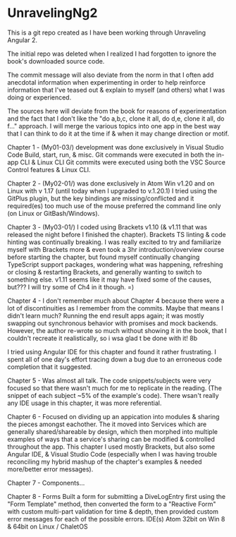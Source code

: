 # UnravelingNg2
This is a git repo created as I have been working through Unraveling Angular 2.

The initial repo was deleted when I realized I had forgotten to ignore the book's downloaded source code.

The commit message will also deviate from the norm in that I often add anecdotal information when experimenting in order to help reinforce information that I've teased out & explain to myself (and others) what I was doing or experienced.

The sources here will deviate from the book for reasons of experimentation and the fact that I don't like the "do a,b,c, clone it all, do d,e, clone it all, do f..." approach.  I will merge the various topics into one app in the best way that I can think to do it at the time if & when it may change direction or motif.

Chapter 1 - (My01-03/) development was done exclusively in Visual Studio Code Build, start, run, & misc. Git commands were executed in both the in-app CLI & Linux CLI
Git commits were executed using both the VSC Source Control features & Linux CLI.

Chapter 2 - (My02-01/) was done exclusively in Atom Win v1.20 and on Linux with v 1.17 (until today when I upgraded to v.1.20.1) I tried using the GitPlus plugin, but the key bindings are missing/conflicted and it required(es) too
much use of the mouse preferred the command line only (on Linux or GitBash/Windows).

Chapter 3 - (My03-01/) I coded using Brackets v1.10 (& v1.11 that was released the night before I finished the chapter).  Brackets TS linting & code hinting was continually breaking.  I was really excited to try and familiarize myself with Brackets more & even took a 3hr introduction/overview course before starting the chapter, but found myself continually changing TypeScript support packages, wondering what was happening, refreshing or closing & restarting Brackets, and generally wanting to switch to something else.  v1.11 seems like it may have fixed some of the causes, but???  I will try some of Ch4 in it  though. =)

Chapter 4 - I don't remember much about Chapter 4 because there were a lot of discontinuities as I remember from the commits. Maybe that means I didn't learn much? Running the end result apps again; it was mostly swapping out synchronous behavior with promises and mock backends. However, the author re-wrote so much without showing it in the book, that I couldn't recreate it realistically, so i wsa glad t be done with it! 8b

I tried using Angular IDE for this chapter and found it rather frustrating. I spent all of one day's effort tracing down a bug due to an erroneous code completion that it suggested.

Chapter 5 - Was almost all talk. The code snippets/subjects were very focused so that there wasn't much for me to replicate in the reading. (The snippet of each subject ~5% of the example's code).  There wsan't really any IDE usage in this chapter, it was more referential.

Chapter 6 - Focused on dividing up an appication into modules & sharing the pieces amongst eachother. The it moved into Services which are generally shared/shareable by design, which then morphed into multiple examples of ways that a service's sharing can be modified & controlled throughout the app.  This chapter I used mostly Brackets, but also some Angular IDE, & Visual Studio Code (especially when I was having trouble reconciling my hybrid mashup of the chapter's examples & needed more/better error messages).

Chapter 7 - Components...

Chapter 8 - Forms
Built a form for submitting a DiveLogEntry first using the "Form Template" method, then converted the form to a
"Reactive Form" with custom multi-part validation for time & depth, then provided custom error messages for each
of the possible errors.
IDE(s) Atom 32bit on Win 8 & 64bit on Linux / ChaletOS
